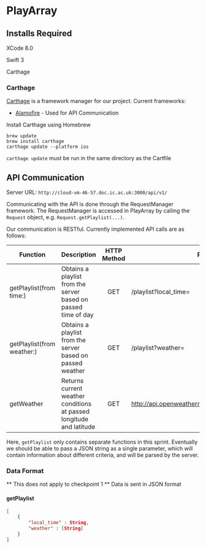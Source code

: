 # PlayArray

## Installs Required

XCode 8.0

Swift 3

Carthage

### Carthage

[Carthage](https://github.com/Carthage/Carthage) is a framework manager for our project.
Current frameworks:
* [Alamofire](https://github.com/Alamofire/Alamofire) - Used for API Communication

Install Carthage using Homebrew
```
brew update
brew install carthage
carthage update --platform ios
```

`carthage update` must be run in the same directory as the Cartfile

## API Communication

Server URL: `http://cloud-vm-46-57.doc.ic.ac.uk:3000/api/v1/`

Communicating with the API is done through the RequestManager framework. The RequestManager is accessed in PlayArray by calling the `Request` object, e.g. `Request.getPlaylist(...)`.

Our communication is RESTful. Currently implemented API calls are as follows:


| Function | Description | HTTP Method | Path |
| --- | --- |:---:| --- |
| getPlaylist(from time:) | Obtains a playlist from the server based on passed time of day | GET | /playlist?local_time= |
| getPlaylist(from weather:) | Obtains a playlist from the server based on passed weather | GET | /playlist?weather= |
| getWeather | Returns current weather conditions at passed longitude and latitude | GET | http://api.openweathermap.org/data/2.5/weather? |

Here, `getPlaylist` only contains separate functions in this sprint. Eventually we should be able to pass a JSON string as a single parameter, which will contain information about different criteria, and will be parsed by the server.

### Data Format

** This does not apply to checkpoint 1 **
Data is sent in JSON format

#### getPlaylist

```json
[
    {
        "local_time" : String,
        "weather" : [String]
    }
]
```
